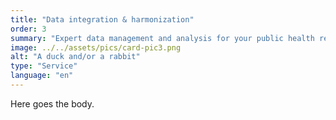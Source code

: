 ```yaml
---
title: "Data integration & harmonization"
order: 3
summary: "Expert data management and analysis for your public health research project."
image: ../../assets/pics/card-pic3.png
alt: "A duck and/or a rabbit"
type: "Service"
language: "en"
---
```


Here goes the body.